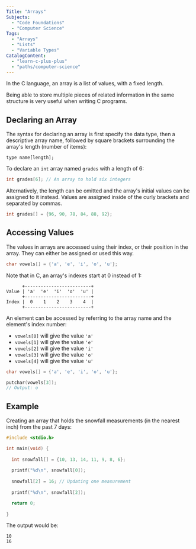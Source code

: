 ```yaml
---
Title: "Arrays"
Subjects:
  - "Code Foundations"
  - "Computer Science"
Tags:
  - "Arrays"
  - "Lists"
  - "Variable Types"
CatalogContent:
  - "learn-c-plus-plus"
  - "paths/computer-science"
---
```


In the C language, an array is a list of values, with a fixed length.  

Being able to store multiple pieces of related information in the same structure is very useful when writing C programs.

## Declaring an Array

The syntax for declaring an array is first specify the data type, then a descriptive array name, followed by square brackets surrounding the array's length (number of items):

```pseudo
type name[length];
```

To declare an `int` array named `grades` with a length of 6:

```c
int grades[6]; // An array to hold six integers
```

Alternatively, the length can be omitted and the array's initial values can be assigned to it instead. Values are assigned inside of the curly brackets and separated by commas.

```c
int grades[] = {96, 90, 78, 84, 88, 92};
```

## Accessing Values

The values in arrays are accessed using their index, or their position in the array. They can either be assigned or used this way.

```c
char vowels[] = {'a', 'e', 'i', 'o', 'u'}; 
```

Note that in C, an array's indexes start at 0 instead of 1:

```pseudo
      +-------------------------+
Value | 'a'  'e'  'i'  'o'  'u' |
      +-------------------------+
Index |  0    1    2    3    4  |
      +-------------------------+
```

An element can be accessed by referring to the array name and the element's index number:

- `vowels[0]` will give the value `'a'`
- `vowels[1]` will give the value `'e'`
- `vowels[2]` will give the value `'i'`
- `vowels[3]` will give the value `'o'`
- `vowels[4]` will give the value `'u'`

```c
char vowels[] = {'a', 'e', 'i', 'o', 'u'};

putchar(vowels[3]); 
// Output: o
```

## Example

Creating an array that holds the snowfall measurements (in the nearest inch) from the past 7 days:

```c
#include <stdio.h>

int main(void) {
  
  int snowfall[] = {10, 13, 14, 11, 9, 8, 6};
  
  printf("%d\n", snowfall[0]);
  
  snowfall[2] = 16; // Updating one measurement
  
  printf("%d\n", snowfall[2]);

  return 0;
  
}
```

The output would be:

```shell
10
16
```
